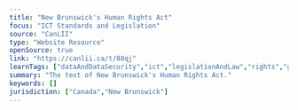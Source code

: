 ```yaml
---
title: "New Brunswick's Human Rights Act"
focus: "ICT Standards and Legislation"
source: "CanLII"
type: "Website Resource"
openSource: true
link: "https://canlii.ca/t/88qj"
learnTags: ["dataAndDataSecurity","ict","legislationAndLaw","rights","government","accessibility","disability","canadianLandscape"]
summary: "The text of New Brunswick's Human Rights Act."
keywords: []
jurisdiction: ["Canada","New Brunswick"]
---
```

